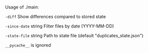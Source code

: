 Usage of ./main:

`-diff`
Show differences compared to stored state

`-since-date` string
Filter files by date (YYYY-MM-DD)

`-state-file` string
Path to state file (default "duplicates_state.json")

`__pycache__` is ignored